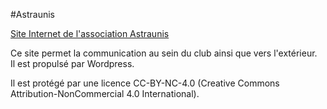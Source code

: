 #Astraunis

[Site Internet de l'association Astraunis](http://www.astraunis.com)

Ce site permet la communication au sein du club ainsi que vers l'extérieur.  
Il est propulsé par Wordpress.

Il est protégé par une licence CC-BY-NC-4.0 (Creative Commons Attribution-NonCommercial 4.0 International).

